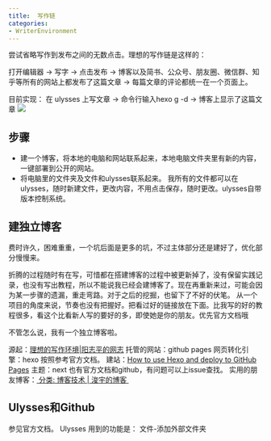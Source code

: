 ```yaml
---
title:  写作链
categories: 
- WriterEnvironment
---
```


尝试省略写作到发布之间的无数点击。理想的写作链是这样的：

打开编辑器 -> 写字 -> 点击发布 -> 博客以及简书、公众号、朋友圈、微信群、知乎等所有的网站上都发布了这篇文章 -> 每篇文章的评论都统一在一个页面上。

目前实现：
在 ulysses 上写文章 -> 命令行输入hexo g -d -> 博客上显示了这篇文章 
![][image-1]


## 步骤
- 建一个博客，将本地的电脑和网站联系起来，本地电脑文件夹里有新的内容，一键部署到公开的网站。
- 将电脑里的文件夹及文件和ulysses联系起来。
我所有的文件都可以在ulysses，随时新建文件，更改内容，不用点击保存，随时更改。ulysses自带版本控制系统。

## 建独立博客
费时许久，困难重重，一个坑后面是更多的坑，不过主体部分还是建好了，优化部分慢慢来。

折腾的过程随时有在写，可惜都在搭建博客的过程中被更新掉了，没有保留实践记录，也没有写出教程，所以不能说我已经会建博客了。现在再重新来过，可能会因为某一步骤的遗漏，重走弯路。对于之后的挖掘，也留下了不好的伏笔。
从一个项目的角度来说，节奏也没有把握好。把看过好的链接放在下面。比我写的好的教程很多，看这个比看新人写的要好的多，即使她是你的朋友。优先官方文档哦

不管怎么说，我有一个独立博客啦。

源起：[理想的写作环境|阳志平的网志][1]
托管的网站：github pages 
网页转化引擎：hexo 按照参考官方文档。
建站：[How to use Hexo and deploy to GitHub Pages][2]
主题：next 也有官方文档和github，有问题可以上issue查找。
实用的朋友博客：[ 分类: 博客技术 | 浚宇的博客 ][3]

## Ulysses和Github
参见官方文档。
Ulysses 用到的功能是： 文件-添加外部文件夹




[1]:	http://www.yangzhiping.com/tech/hacker-writer.html
[2]:	https://gist.github.com/btfak/18938572f5df000ebe06fbd1872e4e39
[3]:	http://blog.junyu.pro/

[image-1]:	https://ww3.sinaimg.cn/large/006tNbRwgy1fe3lgaft9rg30dc07p1kz.gif